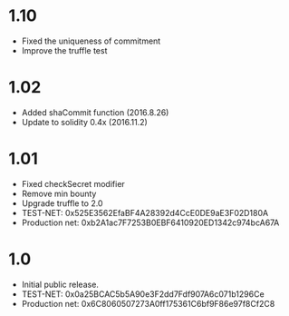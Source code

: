 # 1.10

* Fixed the uniqueness of commitment
* Improve the truffle test

# 1.02

* Added shaCommit function (2016.8.26)
* Update to solidity 0.4x (2016.11.2)

# 1.01

* Fixed checkSecret modifier
* Remove min bounty
* Upgrade truffle to 2.0
* TEST-NET: 0x525E3562EfaBF4A28392d4CcE0DE9aE3F02D180A
* Production net: 0xb2A1ac7F7253B0EBF6410920ED1342c974bcA67A


# 1.0

* Initial public release.
* TEST-NET: 0x0a25BCAC5b5A90e3F2dd7Fdf907A6c071b1296Ce
* Production net: 0x6C8060507273A0ff175361C6bf9F86e97f8Cf2C8
